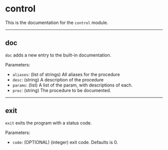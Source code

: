 # control
This is the documentation for the `control` module.

---
## doc

`doc` adds a new entry to the built-in documentation.

Parameters:
* `aliases`: (list of strings) All aliases for the procedure
* `desc`: (string) A description of the procedure
* `params`: (list) A list of the param, with descriptions of each.
* `proc`: (string) The procedure to be documented.

---
## exit

`exit` exits the program with a status code.

Parameters:
* `code`: (OPTIONAL) (integer) exit code. Defaults is 0.

